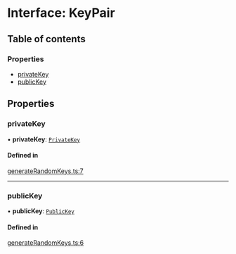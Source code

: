# Interface: KeyPair

## Table of contents

### Properties

- [privateKey](KeyPair.md#privatekey)
- [publicKey](KeyPair.md#publickey)

## Properties

### privateKey

• **privateKey**: [`PrivateKey`](../classes/PrivateKey.md)

#### Defined in

[generateRandomKeys.ts:7](https://github.com/juanelas/paillier-bigint/blob/76e6e84/src/ts/generateRandomKeys.ts#L7)

___

### publicKey

• **publicKey**: [`PublicKey`](../classes/PublicKey.md)

#### Defined in

[generateRandomKeys.ts:6](https://github.com/juanelas/paillier-bigint/blob/76e6e84/src/ts/generateRandomKeys.ts#L6)
